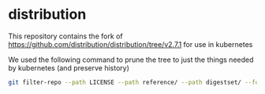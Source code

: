 # distribution

This repository contains the fork of https://github.com/distribution/distribution/tree/v2.7.1 for use in kubernetes

We used the following command to prune the tree to just the things needed by kubernetes (and preserve history)
```bash
git filter-repo --path LICENSE --path reference/ --path digestset/ --force
```